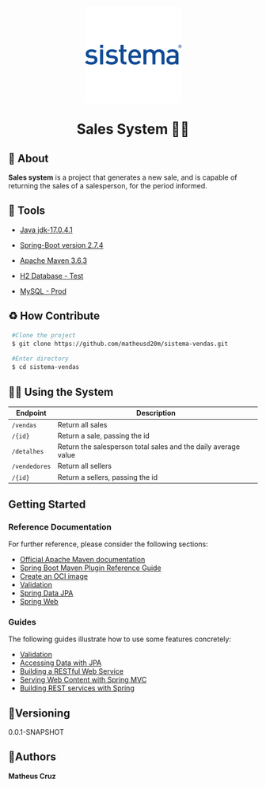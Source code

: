 <h1 align="center">
<img src="./src/main/java/public/sistema_logo.png" />
<p> Sales System 🧑‍💻 </p>


## 📕 About

**Sales system** is a project that generates a new sale, and is capable of returning the sales of a salesperson, for the period informed.



## 🔨 Tools

 - [Java jdk-17.0.4.1](https://docs.oracle.com/en/java/)

 - [Spring-Boot version 2.7.4](https://docs.spring.io/spring-boot/docs/current/reference/htmlsingle/)
 - [Apache Maven 3.6.3](https://maven.apache.org/)
 - [H2 Database - Test](https://www.h2database.com/html/main.html)
 - [MySQL - Prod](https://dev.mysql.com/doc/)

 ## ♻️ How Contribute  

```bash
 #Clone the project
 $ git clone https://github.com/matheusd20m/sistema-vendas.git
````

```bash
 #Enter directory 
 $ cd sistema-vendas
````

## 🧑‍💻 Using the System

Endpoint | Description
-----|------
`/vendas ` | Return all sales 
`/{id}` | Return a sale, passing the id
`/detalhes` | Return the salesperson total sales and the daily average value
`/vendedores` | Return all sellers
`/{id}` | Return a sellers, passing the id
 



## Getting Started

### Reference Documentation
For further reference, please consider the following sections:

* [Official Apache Maven documentation](https://maven.apache.org/guides/index.html)
* [Spring Boot Maven Plugin Reference Guide](https://docs.spring.io/spring-boot/docs/2.7.4/maven-plugin/reference/html/)
* [Create an OCI image](https://docs.spring.io/spring-boot/docs/2.7.4/maven-plugin/reference/html/#build-image)
* [Validation](https://docs.spring.io/spring-boot/docs/2.7.4/reference/htmlsingle/#io.validation)
* [Spring Data JPA](https://docs.spring.io/spring-boot/docs/2.7.4/reference/htmlsingle/#data.sql.jpa-and-spring-data)
* [Spring Web](https://docs.spring.io/spring-boot/docs/2.7.4/reference/htmlsingle/#web)

### Guides
The following guides illustrate how to use some features concretely:

* [Validation](https://spring.io/guides/gs/validating-form-input/)
* [Accessing Data with JPA](https://spring.io/guides/gs/accessing-data-jpa/)
* [Building a RESTful Web Service](https://spring.io/guides/gs/rest-service/)
* [Serving Web Content with Spring MVC](https://spring.io/guides/gs/serving-web-content/)
* [Building REST services with Spring](https://spring.io/guides/tutorials/rest/)



## 🔖Versioning

0.0.1-SNAPSHOT


## 📖Authors 

**Matheus Cruz**



